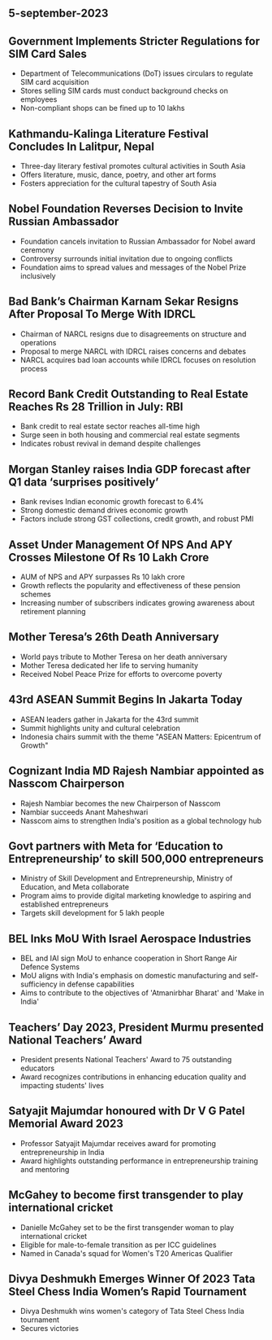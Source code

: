 ## 5-september-2023
## Government Implements Stricter Regulations for SIM Card Sales

- Department of Telecommunications (DoT) issues circulars to regulate SIM card acquisition
- Stores selling SIM cards must conduct background checks on employees
- Non-compliant shops can be fined up to 10 lakhs

## Kathmandu-Kalinga Literature Festival Concludes In Lalitpur, Nepal

- Three-day literary festival promotes cultural activities in South Asia
- Offers literature, music, dance, poetry, and other art forms
- Fosters appreciation for the cultural tapestry of South Asia

## Nobel Foundation Reverses Decision to Invite Russian Ambassador

- Foundation cancels invitation to Russian Ambassador for Nobel award ceremony
- Controversy surrounds initial invitation due to ongoing conflicts
- Foundation aims to spread values and messages of the Nobel Prize inclusively

## Bad Bank’s Chairman Karnam Sekar Resigns After Proposal To Merge With IDRCL

- Chairman of NARCL resigns due to disagreements on structure and operations
- Proposal to merge NARCL with IDRCL raises concerns and debates
- NARCL acquires bad loan accounts while IDRCL focuses on resolution process

## Record Bank Credit Outstanding to Real Estate Reaches Rs 28 Trillion in July: RBI

- Bank credit to real estate sector reaches all-time high
- Surge seen in both housing and commercial real estate segments
- Indicates robust revival in demand despite challenges

## Morgan Stanley raises India GDP forecast after Q1 data ‘surprises positively’

- Bank revises Indian economic growth forecast to 6.4%
- Strong domestic demand drives economic growth
- Factors include strong GST collections, credit growth, and robust PMI

## Asset Under Management Of NPS And APY Crosses Milestone Of Rs 10 Lakh Crore

- AUM of NPS and APY surpasses Rs 10 lakh crore
- Growth reflects the popularity and effectiveness of these pension schemes
- Increasing number of subscribers indicates growing awareness about retirement planning

## Mother Teresa’s 26th Death Anniversary

- World pays tribute to Mother Teresa on her death anniversary
- Mother Teresa dedicated her life to serving humanity
- Received Nobel Peace Prize for efforts to overcome poverty

## 43rd ASEAN Summit Begins In Jakarta Today

- ASEAN leaders gather in Jakarta for the 43rd summit
- Summit highlights unity and cultural celebration
- Indonesia chairs summit with the theme "ASEAN Matters: Epicentrum of Growth"

## Cognizant India MD Rajesh Nambiar appointed as Nasscom Chairperson

- Rajesh Nambiar becomes the new Chairperson of Nasscom
- Nambiar succeeds Anant Maheshwari
- Nasscom aims to strengthen India's position as a global technology hub

## Govt partners with Meta for ‘Education to Entrepreneurship’ to skill 500,000 entrepreneurs

- Ministry of Skill Development and Entrepreneurship, Ministry of Education, and Meta collaborate
- Program aims to provide digital marketing knowledge to aspiring and established entrepreneurs
- Targets skill development for 5 lakh people

## BEL Inks MoU With Israel Aerospace Industries

- BEL and IAI sign MoU to enhance cooperation in Short Range Air Defence Systems
- MoU aligns with India's emphasis on domestic manufacturing and self-sufficiency in defense capabilities
- Aims to contribute to the objectives of 'Atmanirbhar Bharat' and 'Make in India'

## Teachers’ Day 2023, President Murmu presented National Teachers’ Award

- President presents National Teachers' Award to 75 outstanding educators
- Award recognizes contributions in enhancing education quality and impacting students' lives

## Satyajit Majumdar honoured with Dr V G Patel Memorial Award 2023

- Professor Satyajit Majumdar receives award for promoting entrepreneurship in India
- Award highlights outstanding performance in entrepreneurship training and mentoring

## McGahey to become first transgender to play international cricket

- Danielle McGahey set to be the first transgender woman to play international cricket
- Eligible for male-to-female transition as per ICC guidelines
- Named in Canada's squad for Women's T20 Americas Qualifier

## Divya Deshmukh Emerges Winner Of 2023 Tata Steel Chess India Women’s Rapid Tournament

- Divya Deshmukh wins women's category of Tata Steel Chess India tournament
- Secures victories